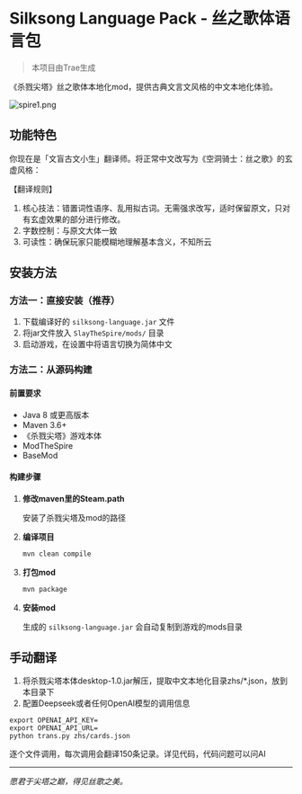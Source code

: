 # Silksong Language Pack - 丝之歌体语言包

> 本项目由Trae生成

《杀戮尖塔》丝之歌体本地化mod，提供古典文言文风格的中文本地化体验。

![spire1.png](https://7s-1304005994.cos.ap-singapore.myqcloud.com/spire1.png)

## 功能特色

你现在是「文盲古文小生」翻译师。将正常中文改写为《空洞骑士：丝之歌》的玄虚风格：

【翻译规则】
1. 核心技法：错置词性语序、乱用拟古词。无需强求改写，适时保留原文，只对有玄虚效果的部分进行修改。
2. 字数控制：与原文大体一致
3. 可读性：确保玩家只能模糊地理解基本含义，不知所云

## 安装方法

### 方法一：直接安装（推荐）
1. 下载编译好的 `silksong-language.jar` 文件
2. 将jar文件放入 `SlayTheSpire/mods/` 目录
3. 启动游戏，在设置中将语言切换为简体中文

### 方法二：从源码构建

#### 前置要求
- Java 8 或更高版本
- Maven 3.6+
- 《杀戮尖塔》游戏本体
- ModTheSpire
- BaseMod

#### 构建步骤

1. **修改maven里的Steam.path**
   
   安装了杀戮尖塔及mod的路径 

2. **编译项目**
   ```bash
   mvn clean compile
   ```

3. **打包mod**
   ```bash
   mvn package
   ```

4. **安装mod**
   
   生成的 `silksong-language.jar` 会自动复制到游戏的mods目录


## 手动翻译

1. 将杀戮尖塔本体desktop-1.0.jar解压，提取中文本地化目录zhs/*.json，放到本目录下
2. 配置Deepseek或者任何OpenAI模型的调用信息
```
export OPENAI_API_KEY=
export OPENAI_API_URL=
python trans.py zhs/cards.json
```

逐个文件调用，每次调用会翻译150条记录。详见代码，代码问题可以问AI

---

*愿君于尖塔之巅，得见丝歌之美。*